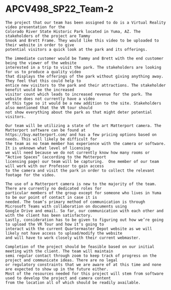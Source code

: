 # APCV498_SP22_Team-2
	The project that our team has been assigned to do is a Virtual Reality video presentation for the
    Colorado River State Historic Park located in Yuma, AZ. The stakeholders of the project are Tammy 
    Snook and Brett Frame. They would like this video to be uploaded to their website in order to give 
    potential visitors a quick look at the park and its offerings. 

	The immediate customer would be Tammy and Brett with the end customer being the viewer of the website 
    interested in a trip to visit the park. The stakeholders are looking for us to produce a quality video
    that displays the offerings of the park without giving anything away. They feel that this could help to
    entice new visitors to the park and their attractions. The stakeholder benefit would be the increased 
    visitor count which leads to increased revenue for the park. The website does not currently have a video
    of this type so it would be a new addition to the site. Stakeholders also mentioned that the VR tour should
    not show everything about the park as that might deter potential visitors.

	Our team will be utilizing a state of the art Matterport camera. The Matterport software can be found at 
    https://buy.matterport.com/ and has a few pricing options based on needs. This will likely be difficult for 
    the team as no team member has experience with the camera or software. It is unknown what level of licensing 
    we will need because we do not currently know how many rooms or “Active Spaces” (according to the Matterport 
    licensing page) our team will be capturing.  One member of our team will work with our Professor to gain access 
    to the camera and visit the park in order to collect the relevant footage for the video. 

	The use of a Matterport camera is new to the majority of the team. There are currently no dedicated roles for 
    particular members of the group except for someone who lives in Yuma to be our point of contact in case it is 
    needed. The team‘s primary method of communication is through Microsoft Teams with collaboration on documents using 
    Google Drive and email. So far, our communication with each other and with the client has been satisfactory. 
    Lastly, consideration has to be given to figuring out how we’re going to upload the VR Tour and how it’s going to 
    interact with the current Quartermaster Depot website as we will likely not have access to upload/modify the website 
    and will have to work closely with their current webmaster.

	Completion of the project should be feasible based on our initial meeting with the client. The team will maintain 
    semi regular contact through zoom to keep track of progress on the project and communicate ideas. There are no legal 
    or regulatory constraints that we are aware of at this time and none are expected to show up in the future either. 
    Most of the resources needed for this project will stem from software used to develop the project and camera content 
    from the location all of which should be readily available. 

